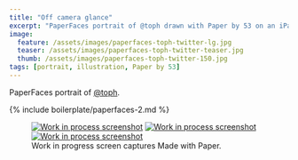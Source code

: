 ```yaml
---
title: "Off camera glance"
excerpt: "PaperFaces portrait of @toph drawn with Paper by 53 on an iPad."
image: 
  feature: /assets/images/paperfaces-toph-twitter-lg.jpg
  teaser: /assets/images/paperfaces-toph-twitter-teaser.jpg
  thumb: /assets/images/paperfaces-toph-twitter-150.jpg
tags: [portrait, illustration, Paper by 53]
---
```


PaperFaces portrait of [@toph](http://twitter.com/toph).

{% include boilerplate/paperfaces-2.md %}

<figure class="third">
  <a href="{{ site.url }}/assets/images/paperfaces-toph-process-1-lg.jpg"><img src="{{ site.url }}/assets/images/paperfaces-toph-process-1-600.jpg" alt="Work in process screenshot"></a>
  <a href="{{ site.url }}/assets/images/paperfaces-toph-process-2-lg.jpg"><img src="{{ site.url }}/assets/images/paperfaces-toph-process-2-600.jpg" alt="Work in process screenshot"></a>
  <a href="{{ site.url }}/assets/images/paperfaces-toph-process-3-lg.jpg"><img src="{{ site.url }}/assets/images/paperfaces-toph-process-3-600.jpg" alt="Work in process screenshot"></a>
  <figcaption>Work in progress screen captures Made with Paper.</figcaption>
</figure>